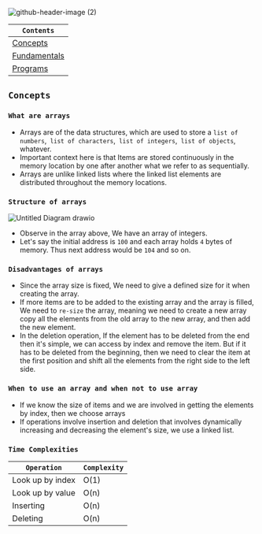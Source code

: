 ![github-header-image (2)](https://github.com/devrath/studious-ds-adventure/assets/1456191/63bd8e8f-1f7d-4148-aefd-5230ab4605df)


<div align="center">
  
| `Contents` |
| ---------- |
| [Concepts]() |
| [Fundamentals]() |
| [Programs]() |

</div>


## `Concepts`

### `What are arrays`
* Arrays are of the data structures, which are used to store a `list of numbers`,` list of characters`,` list of integers`,` list of objects`, whatever.
* Important context here is that Items are stored continuously in the memory location by one after another what we refer to as sequentially.
* Arrays are unlike linked lists where the linked list elements are distributed throughout the memory locations.

### `Structure of arrays`
![Untitled Diagram drawio](https://github.com/devrath/studious-ds-adventure/assets/1456191/052dfa49-5536-4e0c-9ffd-e175f54ecb55)
* Observe in the array above, We have an array of integers.
* Let's say the initial address is `100` and each array holds `4` bytes of memory. Thus next address would be `104` and so on.

### `Disadvantages of arrays`
* Since the array size is fixed, We need to give a defined size for it when creating the array.
* If more items are to be added to the existing array and the array is filled, We need to `re-size` the array, meaning we need to create a new array copy all the elements from the old array to the new array, and then add the new element.
* In the deletion operation, If the element has to be deleted from the end then it's simple, we can access by index and remove the item. But if it has to be deleted from the beginning, then we need to clear the item at the first position and shift all the elements from the right side to the left side.

### `When to use an array and when not to use array`
* If we know the size of items and we are involved in getting the elements by index, then we choose arrays
* If operations involve insertion and deletion that involves dynamically increasing and decreasing the element's size, we use a linked list.

### `Time Complexities`
| `Operation` | `Complexity` |
| ----------- | ------------ |
| Look up by index | O(1) |
| Look up by value | O(n) |
| Inserting        | O(n) |
| Deleting         | O(n) |












